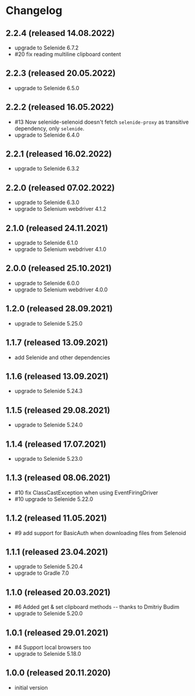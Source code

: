 # Changelog

## 2.2.4 (released 14.08.2022)
* upgrade to Selenide 6.7.2
* #20 fix reading multiline clipboard content

## 2.2.3 (released 20.05.2022)
* upgrade to Selenide 6.5.0

## 2.2.2 (released 16.05.2022)
* #13 Now selenide-selenoid doesn't fetch `selenide-proxy` as transitive dependency, only `selenide`.
* upgrade to Selenide 6.4.0

## 2.2.1 (released 16.02.2022)
* upgrade to Selenide 6.3.2

## 2.2.0 (released 07.02.2022)
* upgrade to Selenide 6.3.0
* upgrade to Selenium webdriver 4.1.2

## 2.1.0 (released 24.11.2021)
* upgrade to Selenide 6.1.0
* upgrade to Selenium webdriver 4.1.0

## 2.0.0 (released 25.10.2021)
* upgrade to Selenide 6.0.0
* upgrade to Selenium webdriver 4.0.0

## 1.2.0 (released 28.09.2021)
* upgrade to Selenide 5.25.0

## 1.1.7 (released 13.09.2021)
* add Selenide and other dependencies

## 1.1.6 (released 13.09.2021)
* upgrade to Selenide 5.24.3

## 1.1.5 (released 29.08.2021)
* upgrade to Selenide 5.24.0

## 1.1.4 (released 17.07.2021)
* upgrade to Selenide 5.23.0

## 1.1.3 (released 08.06.2021)
* #10 fix ClassCastException when using EventFiringDriver
* #10 upgrade to Selenide 5.22.0

## 1.1.2 (released 11.05.2021)
* #9 add support for BasicAuth when downloading files from Selenoid

## 1.1.1 (released 23.04.2021)
* upgrade to Selenide 5.20.4
* upgrade to Gradle 7.0

## 1.1.0 (released 20.03.2021)
* #6 Added get & set clipboard methods  --  thanks to Dmitriy Budim
* upgrade to Selenide 5.20.0

## 1.0.1 (released 29.01.2021)
* #4 Support local browsers too
* upgrade to Selenide 5.18.0

## 1.0.0 (released 20.11.2020)
* initial version
